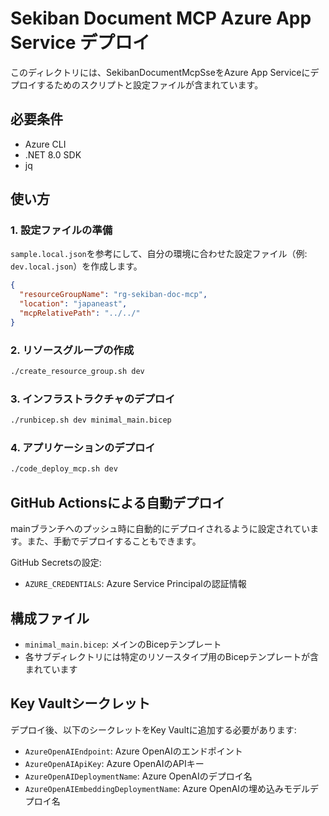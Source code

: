 # Sekiban Document MCP Azure App Service デプロイ

このディレクトリには、SekibanDocumentMcpSseをAzure App Serviceにデプロイするためのスクリプトと設定ファイルが含まれています。

## 必要条件

- Azure CLI
- .NET 8.0 SDK
- jq

## 使い方

### 1. 設定ファイルの準備

`sample.local.json`を参考にして、自分の環境に合わせた設定ファイル（例: `dev.local.json`）を作成します。

```json
{
  "resourceGroupName": "rg-sekiban-doc-mcp",
  "location": "japaneast",
  "mcpRelativePath": "../../"
}
```

### 2. リソースグループの作成

```bash
./create_resource_group.sh dev
```

### 3. インフラストラクチャのデプロイ

```bash
./runbicep.sh dev minimal_main.bicep
```

### 4. アプリケーションのデプロイ

```bash
./code_deploy_mcp.sh dev
```

## GitHub Actionsによる自動デプロイ

mainブランチへのプッシュ時に自動的にデプロイされるように設定されています。また、手動でデプロイすることもできます。

GitHub Secretsの設定:
- `AZURE_CREDENTIALS`: Azure Service Principalの認証情報

## 構成ファイル

- `minimal_main.bicep`: メインのBicepテンプレート
- 各サブディレクトリには特定のリソースタイプ用のBicepテンプレートが含まれています

## Key Vaultシークレット

デプロイ後、以下のシークレットをKey Vaultに追加する必要があります:

- `AzureOpenAIEndpoint`: Azure OpenAIのエンドポイント
- `AzureOpenAIApiKey`: Azure OpenAIのAPIキー
- `AzureOpenAIDeploymentName`: Azure OpenAIのデプロイ名
- `AzureOpenAIEmbeddingDeploymentName`: Azure OpenAIの埋め込みモデルデプロイ名